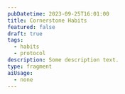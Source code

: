 ```yaml
---
pubDatetime: 2023-09-25T16:01:00
title: Cornerstone Habits
featured: false
draft: true
tags:
  - habits
  - protocol
description: Some description text.
type: fragment
aiUsage:
  - none
---
```

